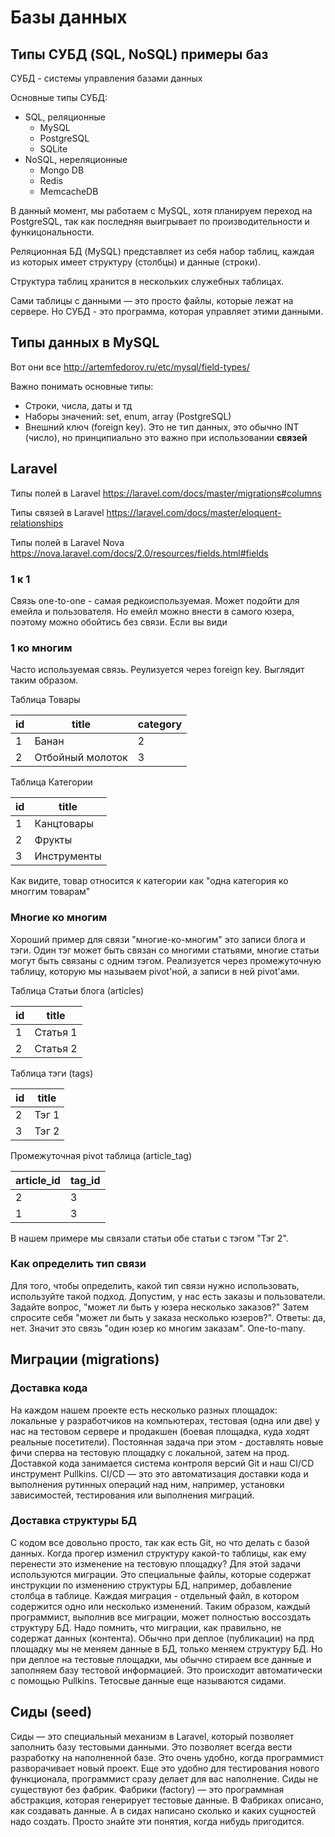 # Базы данных

## Типы СУБД (SQL, NoSQL) примеры баз

СУБД - системы управления базами данных

Основные типы СУБД:
- SQL, реляционные
  - MySQL
  - PostgreSQL
  - SQLite
- NoSQL, нереляционные
  - Mongo DB
  - Redis
  - MemcacheDB

В данный момент, мы работаем с MySQL, хотя планируем переход на PostgreSQL, так как последняя выигрывает по производительности и функицональности.

Реляционная БД (MySQL) представляет из себя набор таблиц, каждая из которых имеет структуру (столбцы) и данные (строки).

Структура таблиц хранится в нескольких служебных таблицах.

Сами таблицы с данными — это просто файлы, которые лежат на сервере. Но СУБД - это программа, которая управляет этими данными.

## Типы данных в MySQL

Вот они все http://artemfedorov.ru/etc/mysql/field-types/

Важно понимать основные типы:
- Строки, числа, даты и тд
- Наборы значений: set, enum, array (PostgreSQL)
- Внешний ключ (foreign key). Это не тип данных, это обычно INT (число), но принципиально это важно при использовании **связей**

## Laravel

Типы полей в Laravel https://laravel.com/docs/master/migrations#columns

Типы связей в Laravel https://laravel.com/docs/master/eloquent-relationships

Типы полей в Laravel Nova https://nova.laravel.com/docs/2.0/resources/fields.html#fields


### 1 к 1
Связь one-to-one - самая редкоиспользуемая. Может подойти для емейла и пользователя. Но емейл можно внести в самого юзера, поэтому можно обойтись без связи.
Если вы види

### 1 ко многим

Часто используемая связь. Реулизуется через foreign key. Выглядит таким образом.

Таблица Товары

| id  | title            | category |
| --- | ---------------- | -------- |
| 1   | Банан            | 2        |
| 2   | Отбойный молоток | 3        |

Таблица Категории

| id  | title       |
| --- | ----------- |
| 1   | Канцтовары  |
| 2   | Фрукты      |
| 3   | Инструменты |

Как видите, товар относится к категории как "одна категория ко многгим товарам"

### Многие ко многим

Хороший пример для связи "многие-ко-многим" это записи блога и тэги. Один тэг может быть связан со многими статьями, многие статьи могут быть связаны с одним тэгом.
Реализуется через промежуточную таблицу, которую мы называем pivot'ной, а записи в ней pivot'ами.

Таблица Статьи блога (articles)

| id  | title    |
| --- | -------- |
| 1   | Статья 1 |
| 2   | Статья 2 |

Таблица тэги (tags)

| id  | title |
| --- | ----- |
| 2   | Тэг 1 |
| 3   | Тэг 2 |


Промежуточная pivot таблица (article_tag)

| article_id | tag_id |
| ---------- | ------ |
| 2          | 3      |
| 1          | 3      |

В нашем примере мы связали статьи обе статьи с тэгом "Тэг 2".

### Как определить тип связи

Для того, чтобы определить, какой тип связи нужно использовать, используйте такой подход.
Допустим, у нас есть заказы и пользователи.
Задайте вопрос, "может ли быть у юзера несколько заказов?" Затем спросите себя "может ли быть у заказа несколько юзеров?".
Ответы: да, нет. Значит это связь "один юзер ко многим заказам". One-to-many.


## Миграции (migrations)

### Доставка кода

На каждом нашем проекте есть несколько разных площадок: локальные у разработчиков на компьютерах, тестовая (одна или две) у нас на тестовом сервере и продакшен (боевая площадка, куда ходят реальные посетители).
Постоянная задача при этом - доставлять новые фичи сперва на тестовую площадку с локальной, затем на прод.
Доставкой кода занимается система контроля версий Git и наш CI/CD инструмент Pullkins. CI/CD — это это автоматизация доставки кода и выполнения рутинных операций над ним, например, установки зависимостей, тестирования или выполнения миграций.

### Доставка структуры БД
С кодом все довольно просто, так как есть Git, но что делать с базой данных. Когда прогер изменил структуру какой-то таблицы, как ему перенести это изменение на тестовую площадку?
Для этой задачи используются миграции. Это специальные файлы, которые содержат инструкции по изменению структуры БД, например, добавление столбца в таблице. Каждая миграция - отдельный файл, в котором содержится одно или несколько изменений.
Таким образом, каждый программист, выполнив все миграции, может полностью воссоздать структуру БД.
Надо помнить, что миграции, как правильно, не содержат данных (контента).
Обычно при деплое (публикации) на прд площадку мы не меняем данные в БД, только меняем структуру БД.
Но при деплое на тестовые площадки, мы обычно стираем все данные и заполняем базу тестовой информацией. Это происходит автоматически с помощью Pullkins. Тетосвые данные еще называются сидами.


## Сиды (seed)

Сиды — это специальный механизм в Laravel, который позволяет заполнить базу тестовыми данными. Это позволяет всегда вести разработку на наполненной базе. Это очень удобно, когда программист разворачивает новый проект. Еще это удобно для тестирования нового функционала, программист сразу делает для вас наполнение.
Сиды не существуют без фабрик.
Фабрики (factory) — это программная абстракция, которая генерирует тестовые данные. В Фабриках описано, как создавать данные. А в сидах написано сколько и каких сущностей надо создать. Просто знайте эти понятия, когда нибудь пригодится.
